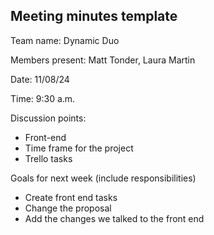 ## Meeting minutes template

Team name: Dynamic Duo

Members present: Matt Tonder, Laura Martin

Date: 11/08/24

Time: 9:30 a.m.

Discussion points: 

* Front-end 
* Time frame for the project
* Trello tasks

Goals for next week (include responsibilities)

* Create front end tasks 
* Change the proposal
* Add the changes we talked to the front end
